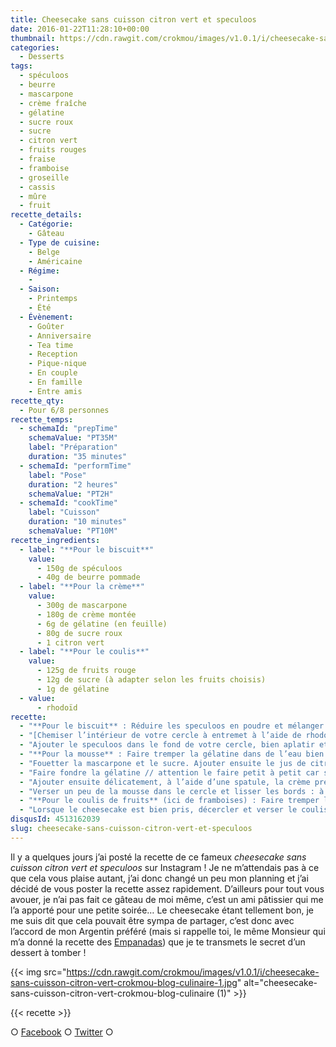 ```yaml
---
title: Cheesecake sans cuisson citron vert et speculoos
date: 2016-01-22T11:28:10+00:00
thumbnail: https://cdn.rawgit.com/crokmou/images/v1.0.1/i/cheesecake-sans-cuisson-citron-vert-crokmou-blog-culinaire.jpg
categories:
  - Desserts
tags:
  - spéculoos
  - beurre
  - mascarpone
  - crème fraîche
  - gélatine
  - sucre roux
  - sucre
  - citron vert
  - fruits rouges
  - fraise
  - framboise
  - groseille
  - cassis
  - mûre
  - fruit
recette_details:
  - Catégorie:
    - Gâteau
  - Type de cuisine:
    - Belge
    - Américaine
  - Régime:
    -
  - Saison:
    - Printemps
    - Été
  - Évènement:
    - Goûter
    - Anniversaire
    - Tea time
    - Reception
    - Pique-nique
    - En couple
    - En famille
    - Entre amis
recette_qty:
  - Pour 6/8 personnes
recette_temps:
  - schemaId: "prepTime"
    schemaValue: "PT35M"
    label: "Préparation"
    duration: "35 minutes"
  - schemaId: "performTime"
    label: "Pose"
    duration: "2 heures"
    schemaValue: "PT2H"
  - schemaId: "cookTime"
    label: "Cuisson"
    duration: "10 minutes"
    schemaValue: "PT10M"
recette_ingredients:
  - label: "**Pour le biscuit**"
    value:
      - 150g de spéculoos
      - 40g de beurre pommade
  - label: "**Pour la crème**"
    value:
      - 300g de mascarpone
      - 180g de crème montée
      - 6g de gélatine (en feuille)
      - 80g de sucre roux
      - 1 citron vert
  - label: "**Pour le coulis**"
    value:
      - 125g de fruits rouge
      - 12g de sucre (à adapter selon les fruits choisis)
      - 1g de gélatine
  - value:
      - rhodoïd
recette:
  - "**Pour le biscuit** : Réduire les speculoos en poudre et mélanger avec le beurre pommade à la main."
  - "[Chemiser l’intérieur de votre cercle à entremet à l’aide de rhodoïd](http://lesotlylaisse.over-blog.com/article-qu-est-ce-que-le-rhodoid-43722116.html) (la hauteur va dépendre du diamètre du cercle choisi)."
  - "Ajouter le speculoos dans le fond de votre cercle, bien aplatir et lisser le tout. Réserver au frigo."
  - "**Pour la mousse** : Faire tremper la gélatine dans de l’eau bien froide."
  - "Fouetter la mascarpone et le sucre. Ajouter ensuite le jus de citron vert et les zestes, fouetter de nouveau."
  - "Faire fondre la gélatine // attention le faire petit à petit car si la gélatine est trop chauffée elle perd sa fonction, y aller doucement avec le micro-ondes ! // et l’ajouter à un peu du mélange mascarpone/sucre."
  - "Ajouter ensuite délicatement, à l’aide d’une spatule, la crème préalablement montée au 3/4 (elle doit être mousseuse, légèrement ferme) au mélange mascarpone/sucre/gélatine."
  - "Verser un peu de la mousse dans le cercle et lisser les bords : à l’aide d’une spatule, étaler un peu de mousse sur le rhodoïd de telle sorte qu’au démoulage les contours soient bien lisses. Verser ensuite le reste de la mousse jusqu’à environ 2/3mm du bord du cercle. Bien lisser la surface et laisser prendre au frigo minimum 3h"
  - "**Pour le coulis de fruits** (ici de framboises) : Faire tremper la gélatine dans de l’eau froide. Dans une casserole, faire chauffer à feu doux les fruits et le sucre, une fois que tout a bien compoté, ajouter la gélatine puis mixer le tout. Laisser refroidir "
  - "Lorsque le cheesecake est bien pris, décercler et verser le coulis de fruits par dessus. Ajouter quelques fruits pour la décoration (et aussi la dégustation)."
disqusId: 4513162039
slug: cheesecake-sans-cuisson-citron-vert-et-speculoos
---
```


Il y a quelques jours j’ai posté la recette de ce fameux _cheesecake sans cuisson citron vert et speculoos_ sur Instagram ! Je ne m’attendais pas à ce que cela vous plaise autant, j’ai donc changé un peu mon planning et j’ai décidé de vous poster la recette assez rapidement. D’ailleurs pour tout vous avouer, je n’ai pas fait ce gâteau de moi même, c’est un ami pâtissier qui me l’a apporté pour une petite soirée… Le cheesecake étant tellement bon, je me suis dit que cela pouvait être sympa de partager, c’est donc avec l’accord de mon Argentin préféré (mais si rappelle toi, le même Monsieur qui m’a donné la recette des [Empanadas](https://crokmou.com/2015/04/empanadas-au-poulet)) que je te transmets le secret d’un dessert à tomber !

{{< img src="https://cdn.rawgit.com/crokmou/images/v1.0.1/i/cheesecake-sans-cuisson-citron-vert-crokmou-blog-culinaire-1.jpg" alt="cheesecake-sans-cuisson-citron-vert-crokmou-blog-culinaire (1)" >}}

{{< recette >}}

○ [Facebook](https://www.facebook.com/crokmou.blog) ○ [Twitter](https://twitter.com/Crokmou) ○
